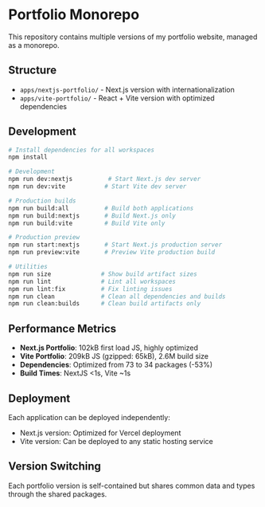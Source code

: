# Portfolio Monorepo

This repository contains multiple versions of my portfolio website, managed as a monorepo.

## Structure

- `apps/nextjs-portfolio/` - Next.js version with internationalization
- `apps/vite-portfolio/` - React + Vite version with optimized dependencies

## Development

```bash
# Install dependencies for all workspaces
npm install

# Development
npm run dev:nextjs          # Start Next.js dev server
npm run dev:vite           # Start Vite dev server

# Production builds
npm run build:all          # Build both applications
npm run build:nextjs       # Build Next.js only
npm run build:vite         # Build Vite only

# Production preview
npm run start:nextjs       # Start Next.js production server
npm run preview:vite       # Preview Vite production build

# Utilities
npm run size              # Show build artifact sizes
npm run lint              # Lint all workspaces
npm run lint:fix          # Fix linting issues
npm run clean             # Clean all dependencies and builds
npm run clean:builds      # Clean build artifacts only
```

## Performance Metrics

- **Next.js Portfolio**: 102kB first load JS, highly optimized
- **Vite Portfolio**: 209kB JS (gzipped: 65kB), 2.6M build size
- **Dependencies**: Optimized from 73 to 34 packages (-53%)
- **Build Times**: NextJS <1s, Vite ~1s

## Deployment

Each application can be deployed independently:

- Next.js version: Optimized for Vercel deployment
- Vite version: Can be deployed to any static hosting service

## Version Switching

Each portfolio version is self-contained but shares common data and types through the shared packages.
